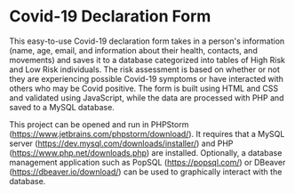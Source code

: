 # Covid-19 Declaration Form
This easy-to-use Covid-19 declaration form takes in a person's information (name, age, email, and information about their health, contacts, and movements) and saves it to a database categorized into tables of High Risk and Low Risk individuals. The risk assessment is based on whether or not they are experiencing possible Covid-19 symptoms or have interacted with others who may be Covid positive. The form is built using HTML and CSS and validated using JavaScript, while the data are processed with PHP and saved to a MySQL database.

This project can be opened and run in PHPStorm (https://www.jetbrains.com/phpstorm/download/). It requires that a MySQL server (https://dev.mysql.com/downloads/installer/) and PHP (https://www.php.net/downloads.php) are installed. 
Optionally, a database management application such as PopSQL (https://popsql.com/) or DBeaver (https://dbeaver.io/download/) can be used to graphically interact with the database.
